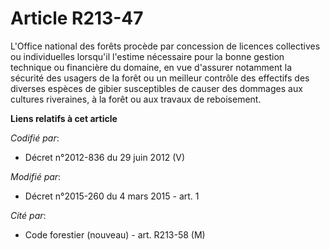# Article R213-47

L'Office national des forêts procède par concession de licences collectives ou individuelles lorsqu'il l'estime nécessaire
pour la bonne gestion technique ou financière du domaine, en vue d'assurer notamment la sécurité des usagers de la forêt ou
un meilleur contrôle des effectifs des diverses espèces de gibier susceptibles de causer des dommages aux cultures
riveraines, à la forêt ou aux travaux de reboisement.

**Liens relatifs à cet article**

_Codifié par_:

  - Décret n°2012-836 du 29 juin 2012 (V)

_Modifié par_:

  - Décret n°2015-260 du 4 mars 2015 - art. 1

_Cité par_:

  - Code forestier (nouveau) - art. R213-58 (M)

